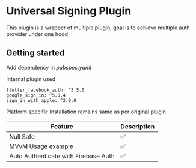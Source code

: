 
# Universal Signing Plugin
  
This plugin is a wrapper of multiple plugin, goal is to achieve multiple auth provider under one hood
  


##  Getting started

Add  dependency in *pubspec.yaml*

Internal plugin used

    flutter_facebook_auth: ^3.5.0  
    google_sign_in: ^5.0.4  
    sign_in_with_apple: ^3.0.0

Platform specific Installation remains same as per original plugin

| Feature | Description |
| ----- | ----------- |
| Null Safe | :white_check_mark: |
| MVvM Usage example | :white_check_mark: |
| Auto Authenticate with Firebase Auth | :white_check_mark: |
